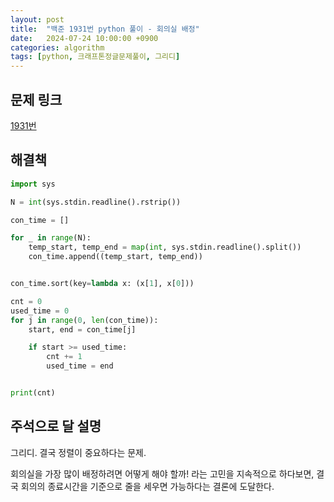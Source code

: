 ```yaml
---
layout: post
title:  "백준 1931번 python 풀이 - 회의실 배정"
date:   2024-07-24 10:00:00 +0900
categories: algorithm
tags: [python, 크래프톤정글문제풀이, 그리디]
---
```


## 문제 링크
[1931번](https://www.acmicpc.net/problem/1931)

## 해결책
```python
import sys

N = int(sys.stdin.readline().rstrip())

con_time = []

for _ in range(N):
    temp_start, temp_end = map(int, sys.stdin.readline().split())
    con_time.append((temp_start, temp_end))


con_time.sort(key=lambda x: (x[1], x[0]))

cnt = 0
used_time = 0
for j in range(0, len(con_time)):
    start, end = con_time[j]

    if start >= used_time:
        cnt += 1
        used_time = end


print(cnt)

```

## 주석으로 달 설명

그리디. 결국 정렬이 중요하다는 문제.

회의실을 가장 많이 배정하려면 어떻게 해야 할까! 라는 고민을 지속적으로 하다보면, 결국 회의의 종료시간을 기준으로 줄을 세우면 가능하다는 결론에 도달한다.
